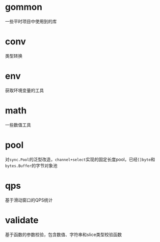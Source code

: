 # gommon
一些平时项目中使用到的库

# conv 
类型转换

# env
获取环境变量的工具

# math
一些数值工具

# pool 
对`sync.Pool`的泛型改造，`channel+select`实现的固定长度pool，已经`[]byte`和`bytes.Buffer`的字节对象池

# qps
基于滑动窗口的QPS统计

# validate
基于函数的参数校验，包含数值、字符串和slice类型校验函数


